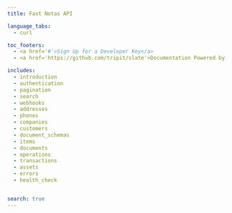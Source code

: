 ```yaml
---
title: Fast Notas API

language_tabs:
  - curl

toc_footers:
  - <a href='#'>Sign Up for a Developer Key</a>
  - <a href='https://github.com/tripit/slate'>Documentation Powered by Slate</a>

includes:
  - introduction
  - authentication
  - pagination
  - search
  - webhooks
  - addresses
  - phones
  - companies
  - customers
  - document_schemas
  - items
  - documents
  - operations
  - transactions
  - assets
  - errors
  - health_check


search: true
---
```

